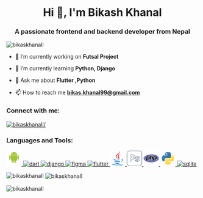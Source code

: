 <h1 align="center">Hi 👋, I'm Bikash Khanal</h1>
<h3 align="center">A passionate frontend and backend developer from Nepal</h3>

<p align="left"> <img src="https://i.pinimg.com/originals/5c/51/97/5c5197e98dd706a76fd45bf25f303cc8.gif" alt="bikaskhanall" /> </p>

- 🔭 I’m currently working on **Futsal Project**

- 🌱 I’m currently learning **Python, Django**

- 💬 Ask me about **Flutter ,Python**

- 📫 How to reach me **bikas.khanal99@gmail.com**

<h3 align="left">Connect with me:</h3>
<p align="left">
<a href="https://linkedin.com/in/bikaskhanall/" target="blank"><img align="center" src="https://raw.githubusercontent.com/rahuldkjain/github-profile-readme-generator/master/src/images/icons/Social/linked-in-alt.svg" alt="bikaskhanall/" height="30" width="40" /></a>
</p>

<h3 align="left">Languages and Tools:</h3>
<p align="left"> <a href="https://developer.android.com" target="_blank" rel="noreferrer"> <img src="https://raw.githubusercontent.com/devicons/devicon/master/icons/android/android-original-wordmark.svg" alt="android" width="40" height="40"/> </a> <a href="https://dart.dev" target="_blank" rel="noreferrer"> <img src="https://www.vectorlogo.zone/logos/dartlang/dartlang-icon.svg" alt="dart" width="40" height="40"/> </a> <a href="https://www.djangoproject.com/" target="_blank" rel="noreferrer"> <img src="https://cdn.worldvectorlogo.com/logos/django.svg" alt="django" width="40" height="40"/> </a> <a href="https://www.figma.com/" target="_blank" rel="noreferrer"> <img src="https://www.vectorlogo.zone/logos/figma/figma-icon.svg" alt="figma" width="40" height="40"/> </a> <a href="https://flutter.dev" target="_blank" rel="noreferrer"> <img src="https://www.vectorlogo.zone/logos/flutterio/flutterio-icon.svg" alt="flutter" width="40" height="40"/> </a> <a href="https://www.java.com" target="_blank" rel="noreferrer"> <img src="https://raw.githubusercontent.com/devicons/devicon/master/icons/java/java-original.svg" alt="java" width="40" height="40"/> </a> <a href="https://www.photoshop.com/en" target="_blank" rel="noreferrer"> <img src="https://raw.githubusercontent.com/devicons/devicon/master/icons/photoshop/photoshop-line.svg" alt="photoshop" width="40" height="40"/> </a> <a href="https://www.php.net" target="_blank" rel="noreferrer"> <img src="https://raw.githubusercontent.com/devicons/devicon/master/icons/php/php-original.svg" alt="php" width="40" height="40"/> </a> <a href="https://www.python.org" target="_blank" rel="noreferrer"> <img src="https://raw.githubusercontent.com/devicons/devicon/master/icons/python/python-original.svg" alt="python" width="40" height="40"/> </a> <a href="https://www.sqlite.org/" target="_blank" rel="noreferrer"> <img src="https://www.vectorlogo.zone/logos/sqlite/sqlite-icon.svg" alt="sqlite" width="40" height="40"/> </a> </p>

<p><img align="left" src="https://github-readme-stats.vercel.app/api/top-langs?username=bikaskhanall&show_icons=true&locale=en&layout=compact" alt="bikaskhanall" /></p>

<p>&nbsp;<img align="center" src="https://github-readme-stats.vercel.app/api?username=bikaskhanall&show_icons=true&locale=en" alt="bikaskhanall" /></p>

<p><img align="center" src="https://github-readme-streak-stats.herokuapp.com/?user=bikaskhanall&" alt="bikaskhanall" /></p>

